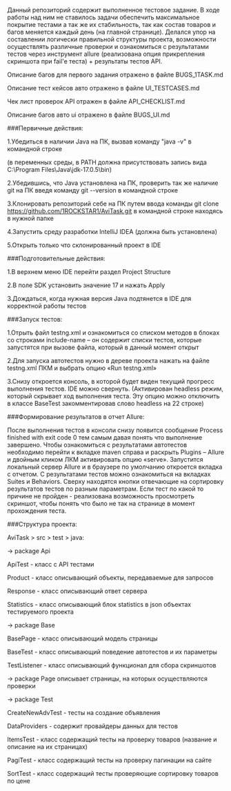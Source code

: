 Данный репозиторий содержит выполненное тестовое задание.
В ходе работы над ним не ставилось задачи обеспечить максимальное покрытие тестами а так же их стабильность,
так как состав товаров и багов меняется каждый день (на главной странице). Делался упор на составлении логически
правильной структуры проекта, возможности осуществлять различные проверки и ознакомиться с результатами тестов 
через инструмент allure (реализована опция прикрепления скриншота при fail'e теста) + результаты тестов API.

Описание багов для первого задания отражено в файле BUGS_1TASK.md

Описание тест кейсов авто отражено в файле UI_TESTCASES.md

Чек лист проверок API отражен в файле API_CHECKLIST.md

Описание багов авто ui отражено в файле BUGS_UI.md


###Первичные действия:

1.Убедиться в наличии Java на ПК, вызвав команду "java -v" в командной строке

(в переменных среды, в PATH должна присутствовать запись вида C:\Program Files\Java\jdk-17.0.5\bin)

2.Убедившись, что Java установлена на ПК, проверить так же наличие git на ПК введя команду git --version в командной строке

3.Клонировать репозиторий себе на ПК путем ввода команды git clone https://github.com/1ROCKSTAR1/AviTask.git в командной строке находясь в нужной папке

4.Запустить среду разработки IntelliJ IDEA (должна быть установлена)

5.Открыть только что склонированный проект в IDE

###Подготовительные действия:

1.В верхнем меню IDE перейти раздел Project Structure

2.В поле SDK установить значение 17 и нажать Apply

3.Дождаться, когда нужная версия Java подтянется в IDE для корректной работы тестов

###Запуск тестов:

1.Отрыть файл testng.xml и ознакомиться со списком методов в блоках со строками include-name – он содержит списки тестов,
   которые запустятся при вызове файла, который в данный момент открыт
   
2.Для запуска автотестов нужно в дереве проекта нажать на файле testng.xml ПКМ и выбрать опцию «Run testng.xml»

3.Снизу откроется консоль, в которой будет виден текущий прогресс выполнения тестов. IDE можно свернуть. (Активирован headless режим, который скрывает ход выполнения теста. 
Эту опцию можно отключить в классе BaseTest закомментировав слово headless на 22 строке)

###Формирование результатов в отчет Allure:

После выполнения тестов в консоли снизу появится сообщение Process finished with exit code 0 тем самым давая понять что выполнение завершено.
Чтобы ознакомиться с результатами автотестов необходимо перейти к вкладке maven справа и раскрыть Plugins – Allure и двойным кликом ЛКМ 
активировать опцию «serve».
Запустится локальный сервер Allure и в браузере по умолчанию откроется вкладка с отчетом. С результатами тестов можно ознакомиться
на вкладках Suites и Behaviors. Сверху находятся кнопки отвечающие на сортировку результатов тестов по разным параметрам. Если тест 
по какой то причине не пройден - реализована возможность просмотреть скриншот, чтобы понять что было не так на странице в момент прохождения теста.


###Структура проекта:

AviTask > src > test > java:

-> package Api
   
   ApiTest - класс с API тестами

   Product - класс описывающий объекты, передаваемые для запросов

   Response - класс описывающий ответ сервера

   Statistics - класс описывающий блок statistics в json объектах тестируемого проекта

   
-> package Base

   BasePage - класс описывающий модель страницы

   BaseTest - класс описывающий поведение автотестов и их параметры

   TestListener - класс описывающий функционал для сбора скриншотов

   
-> package Page описывает страницы, на которых осуществляются проверки

-> package Test 
   
   CreateNewAdvTest - тесты на создание объявления

   DataProviders - содержит провайдеры данных для тестов

   ItemsTest - класс содержащий тесты на проверку товаров (название и описание на их страницах) 

   PagiTest - класс содержащий тесты на проверку пагинации на сайте

   SortTest - класс содержащий тесты проверяющие сортировку товаров по цене
